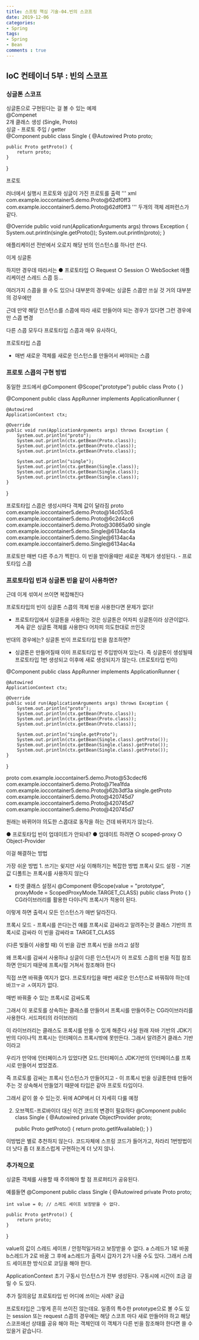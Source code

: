 ```yaml
---
title: 스프링 핵심 기술-04.빈의 스코프
date: 2019-12-06
categories:
- Spring
tags:
- Spring 
- Bean
comments : true
---
```


## IoC 컨테이너 5부 : 빈의 스코프

### 싱글톤 스코프

싱글톤으로 구현된다는 걸 볼 수 있는 예제     
@Compenet     
2개 클래스 생성 (Single, Proto)     
싱글 - 프로토 주입 / getter     
@Component
public class Single {
    @Autowired
    Proto proto;

    public Proto getProto() {
        return proto;
    }
}

프로토     

러너에서 실행시
프로토와 
싱글이 가진 프로토를 출력
''' xml
com.example.ioccontainer5.demo.Proto@62df0ff3
com.example.ioccontainer5.demo.Proto@62df0ff3
'''
두개의 객체 레퍼런스가 같다.


@Override
public void run(ApplicationArguments args) throws Exception {
    System.out.println(single.getProto());
    System.out.println(proto);
}

애플리케이션 전반에서 오로지 해당 빈의 인스턴스를 하나만 쓴다.

이게 싱글톤

하지만 경우데 따라서는
● 프로토타입
○ Request
○ Session
○ WebSocket
애플리케이션 스레드 스콥 등...

여러가지 스콥을 쓸 수도 있으나
대부분의 경우에는 싱글톤 스콥만 쓰실 것 거의 대부분의 겅우에만

근데 만약
해당 인스턴스를 스콥에 따라 새로 만들어야 되는 경우가 있다면
그런 경우에만 스콥 변경

다른 스콥 모두다 프로토타입 스콥과 매우 유사하다,

프로토타입 스콥
- 매번 새로운 객체를 새로운 인스턴스를 만들어서 써야되는 스콥

### 프로토 스콥의 구현 방법

동일한 코드에서
@Component @Scope("prototype")
public class Proto {
}



@Component
public class AppRunner implements ApplicationRunner {

    @Autowired
    ApplicationContext ctx;

    @Override
    public void run(ApplicationArguments args) throws Exception {
        System.out.println("proto");
        System.out.println(ctx.getBean(Proto.class));
        System.out.println(ctx.getBean(Proto.class));
        System.out.println(ctx.getBean(Proto.class));

        System.out.println("single");
        System.out.println(ctx.getBean(Single.class));
        System.out.println(ctx.getBean(Single.class));
        System.out.println(ctx.getBean(Single.class));
    }
}


프로토타입 스콥은 생성시마다 객체 값이 달라짐
proto
com.example.ioccontainer5.demo.Proto@14c053c6
com.example.ioccontainer5.demo.Proto@6c2d4cc6
com.example.ioccontainer5.demo.Proto@30865a90
single
com.example.ioccontainer5.demo.Single@6134ac4a
com.example.ioccontainer5.demo.Single@6134ac4a
com.example.ioccontainer5.demo.Single@6134ac4a

프로토만 매번 다른 주소가 찍힌다.
이 빈을 받아올때만 새로운 객체가 생성된다. - 프로토타입 스콥 

### 프로토타입 빈과 싱글톤 빈을 같이 사용하면?

근데 이게 섞여서 쓰이면 복잡해진다

프로토타입의 빈이 싱글톤 스콥의 객체 빈을 사용한다면 문제가 없다!
- 프로토타입에서 싱글톤을 사용하는 것은 싱글톤은 어차피 싱글톤이라 상관이없다.
계속 같은 싱글톤 객체를 사용한다
어차피 의도한대로 쓰인것

반대의 경우에는?
 싱글톤 빈이 프로토타입 빈을 참조하면?
- 싱글톤은 만들어질때 이미 프로토타입 빈 주입받아져 있는다.
즉 싱글톤이 생성될때 프로토타입 1번 생성되고
이후에 새로 생성되지가 않는다. (프로토타입 빈이)

@Component
public class AppRunner implements ApplicationRunner {

    @Autowired
    ApplicationContext ctx;

    @Override
    public void run(ApplicationArguments args) throws Exception {
        System.out.println("proto");
        System.out.println(ctx.getBean(Proto.class));
        System.out.println(ctx.getBean(Proto.class));
        System.out.println(ctx.getBean(Proto.class));

        System.out.println("single.getProto");
        System.out.println(ctx.getBean(Single.class).getProto());
        System.out.println(ctx.getBean(Single.class).getProto());
        System.out.println(ctx.getBean(Single.class).getProto());
    }
}

proto
com.example.ioccontainer5.demo.Proto@53cdecf6
com.example.ioccontainer5.demo.Proto@71ea1fda
com.example.ioccontainer5.demo.Proto@62b3df3a
single.getProto
com.example.ioccontainer5.demo.Proto@420745d7
com.example.ioccontainer5.demo.Proto@420745d7
com.example.ioccontainer5.demo.Proto@420745d7

원래는 바뀌어야 의도한 스콥대로 동작을 하는 건데 바뀌지가 않는다.

● 프로토타입 빈이 업데이트가 안되네?
● 업데이트 하려면
○ scoped-proxy
○ Object-Provider


이걸 해결하는 방법


가장 쉬운 방법 1. 쓰기는 슂지만 사실 이해하기는 복잡한 방법
프록시 모드 설정 - 기본값 디폴트는 프록시를 사용하지 않는다
- 타겟 클래스 설정시
@Component @Scope(value = "prototype", proxyMode = ScopedProxyMode.TARGET_CLASS)
public class Proto {
}
CG라이브러리를 활용한 다이나믹 프록시가 적용이 된다.

이렇게 하면 출력시
모든 인스턴스가 매번 달라진다.

프록시 모드 - 프록시를 쓴다는건
얘를 프록시로 감싸라고 알려주는것
클래스 기반의 프록시로 감싸라 이 빈을 감싸라ㅍ
TARGET_CLASS

(다른 빚들이 사용할 때)
이 빈을 감싼 프록시 빈을 쓰라고 설정

왜 프록시를 감싸서 사용하냐
싱글이 다른 인스턴시가 이 프로토 스콥의 빈을 직접 참조하면 안되기 때문에
프록시럴 거쳐서 참조해야 한다

직접 쓰면 바꿔줄 여지가 없다.
프로토타입을 매번 새로운 인스턴스로 바꿔줘야 하는데 바끄ㅜㄹ ㅅ여지가 없다.

매번 바꿔줄 수 있는 프록시로 감싸도록

그래서 이 포로토를 상속하는 클래스를 만들어서 프록시를 만들어주는
CG라이브러리를 사용한다.
서드파티의 라이브러리

이 라이브러리는 클래스도 프록시를 만들 수 있게 해준다
사실 원래 자바 기반의 JDK기반의 다이나믹 프록시는
인터페이스 프록시밖에 못만든다.
그래서 알려준거 클래스 기반이라고

우리가 만약에 인터페이스가 있었다면
모드.인터페이스
JDK기반의 인터페이스를 프록시로 만들어서 썼었겠죠.


즉
프로토를 감싸는 프록시 인스턴스가 만들어지고 - 이 프록시 빈을 싱글톤한테 만들어 주는 것
상속해서 만들었기 때문에 타입은 같아 프로토 타입이다.

그래서 같이 쓸 수 있는것.
뒤에 AOP에서 더 자세히 다룰 예정

2. 오브젝트-프로바이더
대신 이건 코드의 변경이 필요하다
@Component
public class Single {
    @Autowired
    private ObjectProvider<Proto> proto;

    public Proto getProto() {
        return proto.getIfAvailable();
    }
}

이방법은
별로 추천하지 않는다.
코드자체에 스프링 코드가 들어가고,
차라리 1번방법이더 낫다
좀 더 포조스럽게 
구현하는게 더 낫지 않나.


### 추가적으로
싱글톤 객체를 사용할 때 주의해야 할 점
프로퍼티가 공유된다.


예를들면
@Component
public class Single {
    @Autowired
    private Proto proto;

    int value = 0; // 스레드 세이프 보장받을 수 없다.

    public Proto getProto() {
        return proto;
    }
}

value의 값이 스레드 세이프 / 안정적일거라고 보장받을 수 없다. 
a 스레드가 1로 바꿈
b스레드가 2로 바꿈
그 후에 a스레드가 출력시 갑자기 2가 나올 수도 있다.
그래서 스레드 세이프한 방식으로 코딩을 해야 한다.


ApplicationContext 초기 구동시 인스턴스가 전부 생성된다. 구동시에 시간이 조금 걸릴 수 도 있다.




추가 질의응답
프로토타입 빈 어디에 쓰이는 사례? 궁급

프로토타입은 그렇게 흔히 쓰이진 않는데요. 
일종의 특수한 prototype으로 볼 수도 있는 session 
또는 request 스콥의 경우에는 해당 스코프 마다 새로 만들어야 하고 해당 스코프에선 상태를 공유 해야 하는 객체인데 
이 객체가 다른 빈을 참조해야 한다면 쓸 수 있을거 같습니다.
























